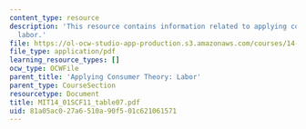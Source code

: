 ```yaml
---
content_type: resource
description: 'This resource contains information related to applying consumer theory:
  labor.'
file: https://ol-ocw-studio-app-production.s3.amazonaws.com/courses/14-01sc-principles-of-microeconomics-fall-2011/81a05ac027a6510a90f501c621061571_MIT14_01SCF11_table07.pdf
file_type: application/pdf
learning_resource_types: []
ocw_type: OCWFile
parent_title: 'Applying Consumer Theory: Labor'
parent_type: CourseSection
resourcetype: Document
title: MIT14_01SCF11_table07.pdf
uid: 81a05ac0-27a6-510a-90f5-01c621061571
---
```

